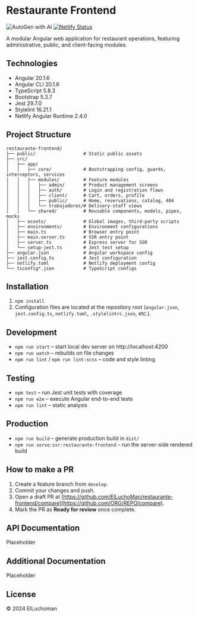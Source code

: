 # Restaurante Frontend

![AutoGen with AI](https://img.shields.io/badge/AutoGen%20with%20AI-%F0%9F%8C%9F-blueviolet)
[![Netlify Status](https://api.netlify.com/api/v1/badges/08900eb5-ce5b-4278-932b-037569ffd3c4/deploy-status)](https://app.netlify.com/sites/lacocinademaria/deploys)

A modular Angular web application for restaurant operations, featuring administrative, public, and client-facing modules.

## Technologies
- Angular 20.1.6
- Angular CLI 20.1.6
- TypeScript 5.8.3
- Bootstrap 5.3.7
- Jest 29.7.0
- Stylelint 16.21.1
- Netlify Angular Runtime 2.4.0

## Project Structure
```
restaurante-frontend/
├── public/                  # Static public assets
├── src/
│   ├── app/
│   │   ├── core/            # Bootstrapping config, guards, interceptors, services
│   │   ├── modules/         # Feature modules
│   │   │   ├── admin/       # Product management screens
│   │   │   ├── auth/        # Login and registration flows
│   │   │   ├── client/      # Cart, orders, profile
│   │   │   ├── public/      # Home, reservations, catalog, 404
│   │   │   └── trabajadores/# Delivery-staff views
│   │   └── shared/          # Reusable components, models, pipes, mocks
│   ├── assets/              # Global images, third-party scripts
│   ├── environments/        # Environment configurations
│   ├── main.ts              # Browser entry point
│   ├── main.server.ts       # SSR entry point
│   ├── server.ts            # Express server for SSR
│   └── setup-jest.ts        # Jest test setup
├── angular.json             # Angular workspace config
├── jest.config.ts           # Jest configuration
├── netlify.toml             # Netlify deployment config
└── tsconfig*.json           # TypeScript configs
```

## Installation
1. `npm install`
2. Configuration files are located at the repository root (`angular.json`, `jest.config.ts`, `netlify.toml`, `.stylelintrc.json`, etc.).

## Development
- `npm run start` – start local dev server on http://localhost:4200
- `npm run watch` – rebuilds on file changes
- `npm run lint` / `npm run lint:scss` – code and style linting

## Testing
- `npm test` – run Jest unit tests with coverage
- `npm run e2e` – execute Angular end-to-end tests
- `npm run lint` – static analysis

## Production
- `npm run build` – generate production build in `dist/`
- `npm run serve:ssr:restaurante-frontend` – run the server-side rendered build

## How to make a PR
1. Create a feature branch from `develop`.
2. Commit your changes and push.
3. Open a draft PR at [https://github.com/ElLuchoMan/restaurante-frontend/compare](https://github.com/ORG/REPO/compare).
4. Mark the PR as **Ready for review** once complete.

## API Documentation
Placeholder

## Additional Documentation
Placeholder

## License
© 2024 ElLuchoman
